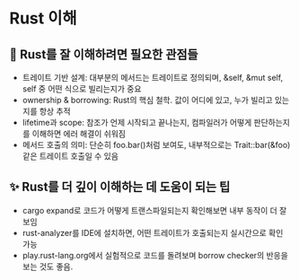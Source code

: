 # Rust 이해

## 🧠 Rust를 잘 이해하려면 필요한 관점들
- 트레이트 기반 설계: 대부분의 메서드는 트레이트로 정의되며, &self, &mut self, self 중 어떤 식으로 빌리는지가 중요
- ownership & borrowing: Rust의 핵심 철학. 값이 어디에 있고, 누가 빌리고 있는지를 항상 추적
- lifetime과 scope: 참조가 언제 시작되고 끝나는지, 컴파일러가 어떻게 판단하는지를 이해하면 에러 해결이 쉬워짐
- 메서드 호출의 의미: 단순히 foo.bar()처럼 보여도, 내부적으로는 Trait::bar(&foo) 같은 트레이트 호출일 수 있음

## ✨ Rust를 더 깊이 이해하는 데 도움이 되는 팁
- cargo expand로 코드가 어떻게 트랜스파일되는지 확인해보면 내부 동작이 더 잘 보임
- rust-analyzer를 IDE에 설치하면, 어떤 트레이트가 호출되는지 실시간으로 확인 가능
- play.rust-lang.org에서 실험적으로 코드를 돌려보며 borrow checker의 반응을 보는 것도 좋음.

